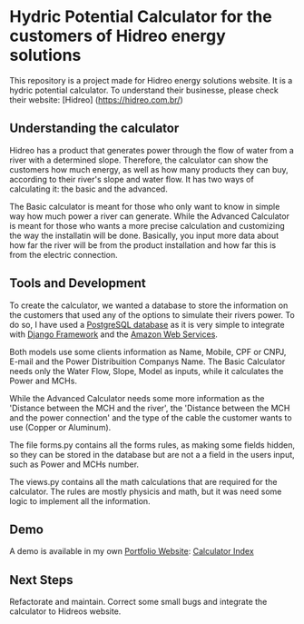 # Hydric Potential Calculator for the customers of Hidreo energy solutions

This repository is a project made for Hidreo energy solutions website. It is a hydric potential calculator. To understand their businesse, please check their website: [Hidreo] (https://hidreo.com.br/)

## Understanding the calculator

Hidreo has a product that generates power through the flow of water from a river with a determined slope. Therefore, the calculator can show the customers how much energy, as well as how many products they can buy, according to their river's slope and water flow. It has two ways of calculating it: the basic and the advanced.

The Basic calculator is meant for those who only want to know in simple way how much power a river can generate. While the Advanced Calculator is meant for those who wants a more precise calculation and customizing the way the installatin will be done. Basically, you input more data about how far the river will be from the product installation and how far this is from the electric connection.

## Tools and Development

To create the calculator, we wanted a database to store the information on the customers that used any of the options to simulate their rivers power. To do so, I have used a [PostgreSQL database](https://www.postgresql.org/) as it is very simple to integrate with [Django Framework](https://www.djangoproject.com/) and the [Amazon Web Services](https://aws.amazon.com/pt/?nc2=h_lg).

Both models use some clients information as Name, Mobile, CPF or CNPJ, E-mail and the Power Distribuition Companys Name.
The Basic Calculator needs only the Water Flow, Slope, Model as inputs, while it calculates the Power and MCHs.

While the Advanced Calculator needs some more information as the 'Distance between the MCH and the river', the 'Distance between the MCH and the power connection' and the type of the cable the customer wants to use (Copper or Aluminum).

The file forms.py contains all the forms rules, as making some fields hidden, so they can be stored in the database but are not a a field in the users input, such as Power and MCHs number.

The views.py contains all the math calculations that are required for the calculator. The rules are mostly physicis and math, but it was need some logic to implement all the information.

## Demo

A demo is available in my own [Portfolio Website](https://gbavieira.com/): [Calculator Index](https://gbavieira.com/calculadora)

## Next Steps

Refactorate and maintain. Correct some small bugs and integrate the calculator to Hidreos website.
